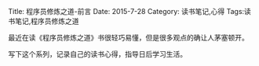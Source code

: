 Title: 程序员修炼之道-前言
Date: 2015-7-28 
Category: 读书笔记,心得
Tags:读书笔记,程序员修炼之道

最近在读《程序员修炼之道》书很轻巧易懂，但是很多观点的确让人茅塞顿开。

写下这个系列，记录自己的读书心得，指导日后学习生活。

